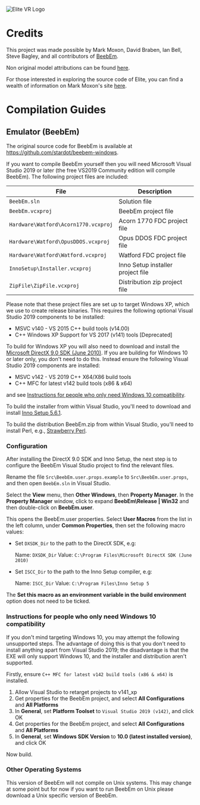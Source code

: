 ![Elite VR Logo](/Assets/Images/Readme/Elite-VR-Logo-Horizontal.png)

# Credits
This project was made possible by Mark Moxon, David Braben, Ian Bell, Steve Bagley, and all contributors of [BeebEm](https://github.com/stardot/beebem-windows/graphs/contributors).

Non original model attributions can be found [here](/Documentation/Asset-Attribution.md).

For those interested in exploring the source code of Elite, you can find a wealth of information on Mark Moxon's site [here](https://elite.bbcelite.com/).

# Compilation Guides
## Emulator (BeebEm)
The original source code for BeebEm is available at https://github.com/stardot/beebem-windows.

If you want to compile BeebEm yourself then you will need Microsoft Visual Studio 2019 or later (the free VS2019 Community edition will compile BeebEm). The following project files are included:

| File                                 | Description                       |
| ------------------------------------ | --------------------------------- |
| `BeebEm.sln`                         | Solution file                     |
| `BeebEm.vcxproj`                     | BeebEm project file               |
| `Hardware\Watford\Acorn1770.vcxproj` | Acorn 1770 FDC project file       |
| `Hardware\Watford\OpusDDOS.vcxproj`  | Opus DDOS FDC project file        |
| `Hardware\Watford\Watford.vcxproj`   | Watford FDC project file          |
| `InnoSetup\Installer.vcxproj`        | Inno Setup installer project file |
| `ZipFile\ZipFile.vcxproj`            | Distribution zip project file     |

Please note that these project files are set up to target Windows XP, which we use to create release binaries. This requires the following optional Visual Studio 2019 components to be installed:

* MSVC v140 - VS 2015 C++ build tools (v14.00)
* C++ Windows XP Support for VS 2017 (v141) tools [Deprecated]

To build for Windows XP you will also need to download and install the [Microsoft DirectX 9.0 SDK (June 2010)](https://www.microsoft.com/en-us/download/details.aspx?id=6812). If you are building for Windows 10 or later only, you don't need to do this. Instead ensure the following Visual Studio 2019 components are installed:

* MSVC v142 - VS 2019 C++ X64/X86 build tools
* C++ MFC for latest v142 build tools (x86 & x64)

and see [Instructions for people who only need Windows 10 compatibility](#instructions-for-people-who-only-need-windows-10-compatibility).

To build the installer from within Visual Studio, you'll need to download and install [Inno Setup 5.6.1](https://files.jrsoftware.org/is/5/).

To build the distribution BeebEm.zip from within Visual Studio, you'll need to install Perl, e.g., [Strawberry Perl](https://strawberryperl.com/).

### Configuration

After installing the DirectX 9.0 SDK and Inno Setup, the next step is to configure the BeebEm Visual Studio project to find the relevant files.

Rename the file `Src\BeebEm.user.props.example` to `Src\BeebEm.user.props`, and then open `BeebEm.sln` in Visual Studio.

Select the **View** menu, then **Other Windows**, then **Property Manager**. In the **Property Manager** window, click to expand **BeebEm\Release | Win32** and then double-click on **BeebEm.user**.

This opens the BeebEm.user properties. Select **User Macros** from the list in the left column, under **Common Properties**, then set the following macro values:

* Set `DXSDK_Dir` to the path to the DirectX SDK, e.g:

  Name:  `DXSDK_Dir`
  Value: `C:\Program Files\Microsoft DirectX SDK (June 2010)`

* Set `ISCC_Dir` to the path to the Inno Setup compiler, e.g:

  Name:  `ISCC_Dir`
  Value: `C:\Program Files\Inno Setup 5`

The **Set this macro as an environment variable in the build environment** option does not need to be ticked.

### Instructions for people who only need Windows 10 compatibility

If you don't mind targeting Windows 10, you may attempt the following unsupported steps. The advantage of doing this is that you don't need to install anything apart from Visual Studio 2019; the disadvantage is that the EXE will only support Windows 10, and the installer and distribution aren't supported.

Firstly, ensure `C++ MFC for latest v142 build tools (x86 & x64)` is installed.

1. Allow Visual Studio to retarget projects to v141_xp
2. Get properties for the BeebEm project, and select **All Configurations** and **All Platforms**
3. In **General**, set **Platform Toolset** to `Visual Studio 2019 (v142)`, and click OK
4. Get properties for the BeebEm project, and select **All Configurations** and **All Platforms**
5. In **General**, set **Windows SDK Version** to **10.0 (latest installed version)**, and click OK

Now build.

### Other Operating Systems

This version of BeebEm will not compile on Unix systems. This may change at some point but for now if you want to run BeebEm on Unix please download a Unix specific version of BeebEm.